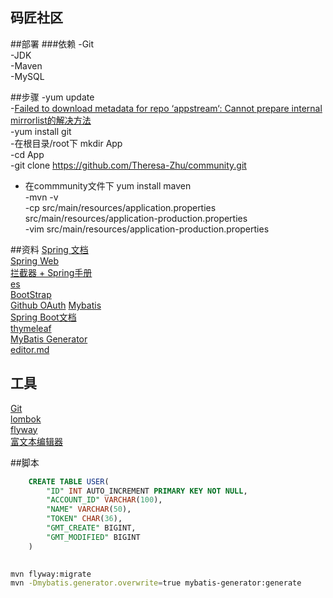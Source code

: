 ## 码匠社区

##部署
###依赖
-Git    
-JDK  
-Maven  
-MySQL  

##步骤
-yum update  
-[Failed to download metadata for repo ‘appstream‘: Cannot prepare internal mirrorlist的解决方法](https://blog.csdn.net/qq_575775600/article/details/125274121)  
-yum install git  
-在根目录/root下 mkdir App  
-cd App  
-git clone https://github.com/Theresa-Zhu/community.git  
- 在commmunity文件下 yum install maven  
-mvn -v  
-cp src/main/resources/application.properties src/main/resources/application-production.properties  
-vim src/main/resources/application-production.properties  




##资料
[Spring 文档](https://spring.io/guides)  
[Spring Web](https://spring.io/guides/gs/serving-web-content/)  
[拦截器 + Spring手册](https://docs.spring.io/spring-framework/docs/5.0.3.RELEASE/spring-framework-reference/web.html#mvc-config-interceptors)  
[es](https://elasticsearch.cn/explore)  
[BootStrap](https://v3.bootcss.com/)  
[Github OAuth](https://docs.github.com/cn/developers/apps/building-oauth-apps/creating-an-oauth-app)
[Mybatis](http://mybatis.org/spring-boot-starter/mybatis-spring-boot-autoconfigure/)  
[Spring Boot文档](https://docs.spring.io/spring-boot/docs/2.0.0.RC2/reference/htmlsingle/)  
[thymeleaf](https://www.thymeleaf.org/doc/tutorials/3.0/usingthymeleaf.html#setting-attribute-values)  
[MyBatis Generator](http://mybatis.org/generator/index.html)  
[editor.md](https://pandao.github.io/editor.md/examples/index.html)  



## 工具
[Git](https://git-scm.com/downloads)   
[lombok](https://projectlombok.org/setup/maven)  
[flyway](https://flywaydb.org/documentation/getstarted/firststeps/maven)  
[富文本编辑器](https://github.com/pandao/editor.md)  

##脚本
```sql
    CREATE TABLE USER(
        "ID" INT AUTO_INCREMENT PRIMARY KEY NOT NULL,
        "ACCOUNT_ID" VARCHAR(100),
        "NAME" VARCHAR(50),
        "TOKEN" CHAR(36),
        "GMT_CREATE" BIGINT,
        "GMT_MODIFIED" BIGINT
    )
    

```
```bash
mvn flyway:migrate
mvn -Dmybatis.generator.overwrite=true mybatis-generator:generate
```